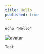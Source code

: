 ```yaml
---
title: Hello
published: true
---
```



```
echo "Hello"
```
![avatar](https://timgsa.baidu.com/timg?image&quality=80&size=b9999_10000&sec=1593428656424&di=f7a6d2fcd888765388f4945179c9b54d&imgtype=0&src=http%3A%2F%2Fa0.att.hudong.com%2F64%2F76%2F20300001349415131407760417677.jpg)

```
Test
```


